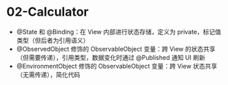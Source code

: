 #  02-Calculator

- @State 和 @Binding：在 View 内部进行状态存储，定义为 private，标记值类型（但后者为引用语义）
- @ObservedObject 修饰的 ObservableObject 变量：跨 View 的状态共享（但需要传递），引用类型，数据变化时通过 @Published 通知 UI 刷新
- @EnvironmentObject 修饰的 ObservableObject 变量：跨 View 状态共享（无需传递），简化代码
